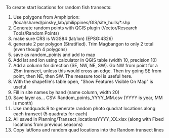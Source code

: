 To create start locations for random fish transects:

1. Use polygons from Amphiprion: /local/shared/pinsky_lab/philippines/GIS/site_hulls/*.shp
2. Generate random points with QGIS plugin (Vector/Research Tools/Random Points)
  1. make sure CRS is WGS84 (lat/lon) (EPSG:4326)
  2. generate 2 per polygon (Stratified). Trim Magbangon to only 2 total (even though 4 polygons)
  3. save as random_points and add to map
3. Add lat and lon using calculator in QGIS table (width 10, precision 10)
4. Add a column for direction  (SE, NW, NE, SW). Go NW from point for a 25m transect, unless this would cross an edge. Then try going SE from point, then NE, then SW. The measure tool is useful here.
  1. With the shapefile's table open, "Show Features Visible On Map" is useful
5. Fill in site names by hand (name column, width 20)
7. Save layer as... CSV: Random_points_YYYY_MM.csv (YYYY is year, MM is month)
8. Use randquads.R to generate random photo quadrat locations along each transect (5 quadrats for each)
9. All saved in Planning/Transect_locationsYYYY_XX.xlsx (along with Fixed locations from previous seasons)
10. Copy lat/lons and random quad locations into the Random transect lines
